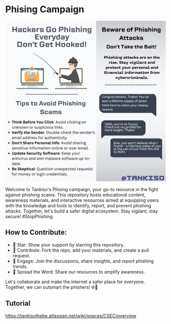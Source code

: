 # Phising Campaign

![Phishing Awareness Campaign](Phising%20Awareness%20Campaign.jpg)

Welcome to Tankiso's Phising campaign, your go-to resource in the fight against phishing scams. This repository hosts educational content, awareness materials, and interactive resources aimed at equipping users with the knowledge and tools to identify, report, and prevent phishing attacks. Together, let's build a safer digital ecosystem. Stay vigilant, stay secure! #StopPhishing

## How to Contribute:

* 🌟 Star: Show your support by starring this repository.
* 🐛 Contribute: Fork the repo, add your materials, and create a pull request.
* 💬 Engage: Join the discussions, share insights, and report phishing trends.
* 🚀 Spread the Word: Share our resources to amplify awareness.

Let's collaborate and make the internet a safer place for everyone. Together, we can outsmart the phishers! 🌐🔐

## Tutorial

https://tankisothebe.atlassian.net/wiki/spaces/CSEC/overview
